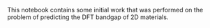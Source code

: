This notebook contains some initial work that was performed on the problem of predicting the DFT bandgap of 2D materials.
